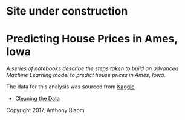 # Site under construction

# Predicting House Prices in Ames, Iowa

*A series of notebooks describe the steps taken to build an advanced Machine Learning model to predict house prices in Ames, Iowa.*

The data for this analysis was sourced from [Kaggle](https://www.kaggle.com/c/house-prices-advanced-regression-techniques).

- [Cleaning the Data](http://nbviewer.jupyter.org/github/ablaom/AmesHousePrices/blob/master/1.Clean.ipynb)

Copyright 2017, Anthony Blaom
